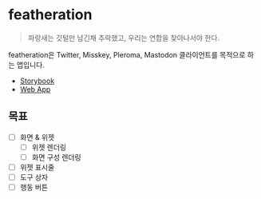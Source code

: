 # featheration

> 파랑새는 깃털만 남긴채 추락했고, 우리는 연합을 찾아나서야 한다.

featheration은 Twitter, Misskey, Pleroma, Mastodon 클라이언트를 목적으로 하는 앱입니다.

- [Storybook](https://featheration.github.io/featheration/storybook)
- [Web App](https://featheration.github.io/featheration)

## 목표

- [ ] 화면 & 위젯
  - [ ] 위젯 렌더링
  - [ ] 화면 구성 렌더링
- [ ] 위젯 표시줄
- [ ] 도구 상자
- [ ] 행동 버튼
